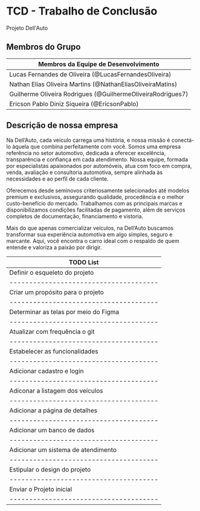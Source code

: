 # TCD - Trabalho de Conclusão

Projeto Dell'Auto 

## Membros do Grupo

| Membros da Equipe de Desenvolvimento                       |
|------------------------------------------------------------|
| Lucas Fernandes de Oliveira (@LucasFernandesOliveira)      |
| Nathan Elias Oliveira Martins (@NathanEliasOliveiraMatins) |
| Guilherme Oliveira Rodrigues (@GuilhermeOliveiraRodrigues7)|
| Ericson Pablo Diniz Siqueira (@EricsonPablo)               |

## Descrição de nossa empresa
Na Dell’Auto, cada veículo carrega uma história, e nossa missão é conectá-lo àquela que combina perfeitamente com você. Somos uma empresa referência no setor automotivo, dedicada a oferecer excelência, transparência e confiança em cada atendimento. Nossa equipe, formada por especialistas apaixonados por automóveis, atua com foco em compra, venda, avaliação e consultoria automotiva, sempre alinhada às necessidades e ao perfil de cada cliente.  

Oferecemos desde seminovos criteriosamente selecionados até modelos premium e exclusivos, assegurando qualidade, procedência e o melhor custo-benefício do mercado. Trabalhamos com as principais marcas e disponibilizamos condições facilitadas de pagamento, além de serviços completos de documentação, financiamento e vistoria.  

Mais do que apenas comercializar veículos, na Dell’Auto buscamos transformar sua experiência automotiva em algo simples, seguro e marcante. Aqui, você encontra o carro ideal com o respaldo de quem entende e valoriza a paixão por dirigir.  


| TODO List                            |
|--------------------------------------|
| Definir o esqueleto do projeto       |
|--------------------------------------|
| Criar um propósito para o projeto    |
|--------------------------------------|
| Determinar as telas por meio do Figma|
|--------------------------------------|
| Atualizar com frequência o git       |
|--------------------------------------|
| Estabelecer as funcionalidades       |
|--------------------------------------|
| Adicionar cadastro e login           |
|--------------------------------------|
| Adiconar a listagem dos veículos     |
|--------------------------------------|
| Adicionar a página de detalhes       |
|--------------------------------------|
| Adicionar um banco de dados          |
|--------------------------------------|
| Adicionar um sistema de atendimento  |
|--------------------------------------|
| Estipular o design do projeto        |
|--------------------------------------|
| Enviar o Projeto inicial             |
|--------------------------------------|

